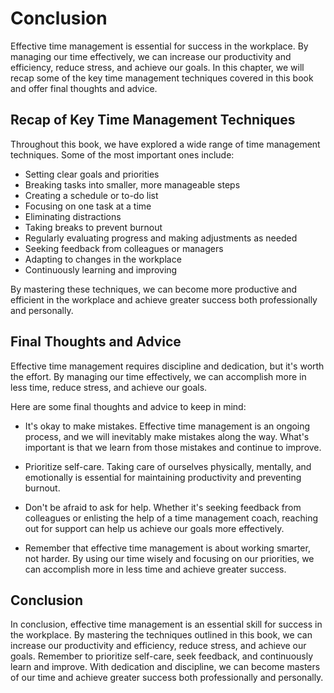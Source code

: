 # Conclusion

Effective time management is essential for success in the workplace. By managing our time effectively, we can increase our productivity and efficiency, reduce stress, and achieve our goals. In this chapter, we will recap some of the key time management techniques covered in this book and offer final thoughts and advice.

Recap of Key Time Management Techniques
---------------------------------------

Throughout this book, we have explored a wide range of time management techniques. Some of the most important ones include:

* Setting clear goals and priorities
* Breaking tasks into smaller, more manageable steps
* Creating a schedule or to-do list
* Focusing on one task at a time
* Eliminating distractions
* Taking breaks to prevent burnout
* Regularly evaluating progress and making adjustments as needed
* Seeking feedback from colleagues or managers
* Adapting to changes in the workplace
* Continuously learning and improving

By mastering these techniques, we can become more productive and efficient in the workplace and achieve greater success both professionally and personally.

Final Thoughts and Advice
-------------------------

Effective time management requires discipline and dedication, but it's worth the effort. By managing our time effectively, we can accomplish more in less time, reduce stress, and achieve our goals.

Here are some final thoughts and advice to keep in mind:

* It's okay to make mistakes. Effective time management is an ongoing process, and we will inevitably make mistakes along the way. What's important is that we learn from those mistakes and continue to improve.

* Prioritize self-care. Taking care of ourselves physically, mentally, and emotionally is essential for maintaining productivity and preventing burnout.

* Don't be afraid to ask for help. Whether it's seeking feedback from colleagues or enlisting the help of a time management coach, reaching out for support can help us achieve our goals more effectively.

* Remember that effective time management is about working smarter, not harder. By using our time wisely and focusing on our priorities, we can accomplish more in less time and achieve greater success.

Conclusion
----------

In conclusion, effective time management is an essential skill for success in the workplace. By mastering the techniques outlined in this book, we can increase our productivity and efficiency, reduce stress, and achieve our goals. Remember to prioritize self-care, seek feedback, and continuously learn and improve. With dedication and discipline, we can become masters of our time and achieve greater success both professionally and personally.